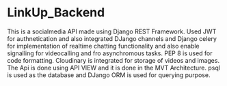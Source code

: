 # LinkUp_Backend


This is a socialmedia API made using Django REST Framework.
Used JWT for authnetication and also integrated DJango channels and Django celery for implementation of realtime chatting functionality and also enable signalling for videocalling and fro asynchromous tasks.
PEP 8 is used for code formatting.
Cloudinary is integrated for storage of videos and images.
The Api is done using API VIEW and it is done in the MVT Architecture.
psql is used as the database and DJango ORM is used for querying purpose.

